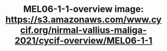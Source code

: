 ---
title: "MEL06-1-1-overview
image: https://s3.amazonaws.com/www.cycif.org/nirmal-vallius-maliga-2021/cycif-overview/MEL06-1-1"
layout: osd-exhibit
paper: config-HTA-MELATLAS-1
figure: MEL06-1-1-overview
---